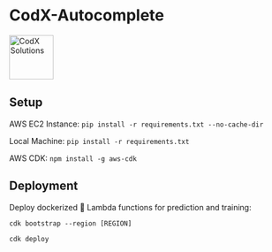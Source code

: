 # CodX-Autocomplete
<img src="https://github.com/rejsafranko/CodX-Autocomplete/blob/main/logo.jpg" alt="CodX Solutions" width="80" height="80">


## Setup
AWS EC2 Instance: ```pip install -r requirements.txt --no-cache-dir```

Local Machine: ```pip install -r requirements.txt```

AWS CDK: ```npm install -g aws-cdk```

## Deployment
Deploy dockerized :whale: Lambda functions for prediction and training:

```cdk bootstrap --region [REGION]```

```cdk deploy```

